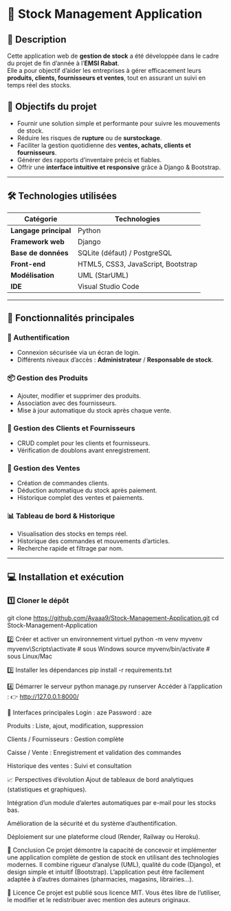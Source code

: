 # 🏪 Stock Management Application

## 📖 Description

Cette application web de **gestion de stock** a été développée dans le cadre du projet de fin d’année à l’**EMSI Rabat**.  
Elle a pour objectif d’aider les entreprises à gérer efficacement leurs **produits, clients, fournisseurs et ventes**, tout en assurant un suivi en temps réel des stocks.

## 🚀 Objectifs du projet

- Fournir une solution simple et performante pour suivre les mouvements de stock.  
- Réduire les risques de **rupture** ou de **surstockage**.  
- Faciliter la gestion quotidienne des **ventes, achats, clients et fournisseurs**.  
- Générer des rapports d’inventaire précis et fiables.  
- Offrir une **interface intuitive et responsive** grâce à Django & Bootstrap.

---

## 🛠️ Technologies utilisées

| Catégorie | Technologies |
|------------|---------------|
| **Langage principal** | Python |
| **Framework web** | Django |
| **Base de données** | SQLite (défaut) / PostgreSQL |
| **Front-end** | HTML5, CSS3, JavaScript, Bootstrap |
| **Modélisation** | UML (StarUML) |
| **IDE** | Visual Studio Code |

---

## 🧩 Fonctionnalités principales

### 🔐 Authentification
- Connexion sécurisée via un écran de login.
- Différents niveaux d’accès : **Administrateur** / **Responsable de stock**.

### 📦 Gestion des Produits
- Ajouter, modifier et supprimer des produits.
- Association avec des fournisseurs.
- Mise à jour automatique du stock après chaque vente.

### 👥 Gestion des Clients et Fournisseurs
- CRUD complet pour les clients et fournisseurs.
- Vérification de doublons avant enregistrement.

### 🧾 Gestion des Ventes
- Création de commandes clients.
- Déduction automatique du stock après paiement.
- Historique complet des ventes et paiements.

### 📊 Tableau de bord & Historique
- Visualisation des stocks en temps réel.
- Historique des commandes et mouvements d’articles.
- Recherche rapide et filtrage par nom.

---
## 💻 Installation et exécution

### 1️⃣ Cloner le dépôt
git clone https://github.com/Ayaaa9/Stock-Management-Application.git
cd Stock-Management-Application

2️⃣ Créer et activer un environnement virtuel
python -m venv myvenv
myvenv\Scripts\activate  # sous Windows
source myvenv/bin/activate  # sous Linux/Mac

3️⃣ Installer les dépendances
pip install -r requirements.txt

4️⃣ Démarrer le serveur
python manage.py runserver
Accéder à l’application : 👉 http://127.0.0.1:8000/

📸 Interfaces principales
Login : aze
Password : aze

Produits : Liste, ajout, modification, suppression

Clients / Fournisseurs : Gestion complète

Caisse / Vente : Enregistrement et validation des commandes

Historique des ventes : Suivi et consultation

📈 Perspectives d’évolution
Ajout de tableaux de bord analytiques (statistiques et graphiques).

Intégration d’un module d’alertes automatiques par e-mail pour les stocks bas.

Amélioration de la sécurité et du système d’authentification.

Déploiement sur une plateforme cloud (Render, Railway ou Heroku).

🏁 Conclusion
Ce projet démontre la capacité de concevoir et implémenter une application complète de gestion de stock en utilisant des technologies modernes.
Il combine rigueur d’analyse (UML), qualité du code (Django), et design simple et intuitif (Bootstrap).
L’application peut être facilement adaptée à d’autres domaines (pharmacies, magasins, librairies…).

📄 Licence
Ce projet est publié sous licence MIT.
Vous êtes libre de l’utiliser, le modifier et le redistribuer avec mention des auteurs originaux.
